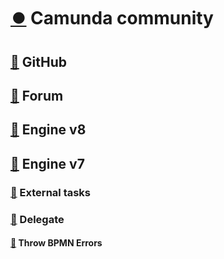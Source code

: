 # [⏺️](https://docs.camunda.org/get-started) Camunda community
## [🦑](https://github.com/camunda-community-hub) GitHub
## [📑](https://forum.camunda.io/) Forum 
## [📓](https://docs.camunda.io/meta/) Engine v8
## [📙](https://docs.camunda.org/manual/7.17/) Engine v7
### [🧾](https://docs.camunda.org/manual/latest/user-guide/process-engine/external-tasks/) External tasks
### [🧾](https://docs.camunda.org/manual/latest/user-guide/process-engine/delegation-code/#java-delegate) Delegate
#### [🔖](https://docs.camunda.org/manual/latest/user-guide/process-engine/delegation-code/#throw-bpmn-errors-from-delegation-code) Throw BPMN Errors